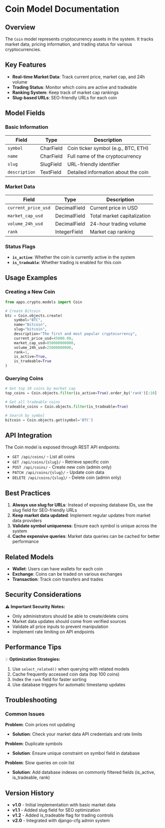 # Coin Model Documentation

## Overview

The `Coin` model represents cryptocurrency assets in the system. It tracks market data, pricing information, and trading status for various cryptocurrencies.

## Key Features

- **Real-time Market Data**: Track current price, market cap, and 24h volume
- **Trading Status**: Monitor which coins are active and tradeable
- **Ranking System**: Keep track of market cap rankings
- **Slug-based URLs**: SEO-friendly URLs for each coin

## Model Fields

### Basic Information

| Field | Type | Description |
|-------|------|-------------|
| `symbol` | CharField | Coin ticker symbol (e.g., BTC, ETH) |
| `name` | CharField | Full name of the cryptocurrency |
| `slug` | SlugField | URL-friendly identifier |
| `description` | TextField | Detailed information about the coin |

### Market Data

| Field | Type | Description |
|-------|------|-------------|
| `current_price_usd` | DecimalField | Current price in USD |
| `market_cap_usd` | DecimalField | Total market capitalization |
| `volume_24h_usd` | DecimalField | 24-hour trading volume |
| `rank` | IntegerField | Market cap ranking |

### Status Flags

- **`is_active`**: Whether the coin is currently active in the system
- **`is_tradeable`**: Whether trading is enabled for this coin

## Usage Examples

### Creating a New Coin

```python
from apps.crypto.models import Coin

# Create Bitcoin
btc = Coin.objects.create(
    symbol="BTC",
    name="Bitcoin",
    slug="bitcoin",
    description="The first and most popular cryptocurrency",
    current_price_usd=45000.00,
    market_cap_usd=850000000000,
    volume_24h_usd=25000000000,
    rank=1,
    is_active=True,
    is_tradeable=True
)
```

### Querying Coins

```python
# Get top 10 coins by market cap
top_coins = Coin.objects.filter(is_active=True).order_by('rank')[:10]

# Get all tradeable coins
tradeable_coins = Coin.objects.filter(is_tradeable=True)

# Search by symbol
bitcoin = Coin.objects.get(symbol='BTC')
```

## API Integration

The Coin model is exposed through REST API endpoints:

- `GET /api/coins/` - List all coins
- `GET /api/coins/{slug}/` - Retrieve specific coin
- `POST /api/coins/` - Create new coin (admin only)
- `PATCH /api/coins/{slug}/` - Update coin data
- `DELETE /api/coins/{slug}/` - Delete coin (admin only)

## Best Practices

1. **Always use slug for URLs**: Instead of exposing database IDs, use the slug field for SEO-friendly URLs
2. **Keep market data updated**: Implement regular updates from market data providers
3. **Validate symbol uniqueness**: Ensure each symbol is unique across the system
4. **Cache expensive queries**: Market data queries can be cached for better performance

## Related Models

- **Wallet**: Users can have wallets for each coin
- **Exchange**: Coins can be traded on various exchanges
- **Transaction**: Track coin transfers and trades

## Security Considerations

⚠️ **Important Security Notes:**

- Only administrators should be able to create/delete coins
- Market data updates should come from verified sources
- Validate all price inputs to prevent manipulation
- Implement rate limiting on API endpoints

## Performance Tips

💡 **Optimization Strategies:**

1. Use `select_related()` when querying with related models
2. Cache frequently accessed coin data (top 100 coins)
3. Index the `rank` field for faster sorting
4. Use database triggers for automatic timestamp updates

## Troubleshooting

### Common Issues

**Problem**: Coin prices not updating
- **Solution**: Check your market data API credentials and rate limits

**Problem**: Duplicate symbols
- **Solution**: Ensure unique constraint on symbol field in database

**Problem**: Slow queries on coin list
- **Solution**: Add database indexes on commonly filtered fields (is_active, is_tradeable, rank)

## Version History

- **v1.0** - Initial implementation with basic market data
- **v1.1** - Added slug field for SEO optimization
- **v1.2** - Added is_tradeable flag for trading controls
- **v2.0** - Integrated with django-cfg admin system
